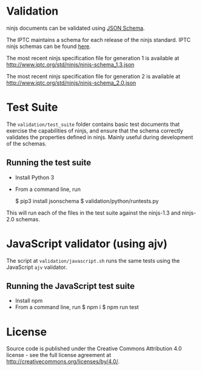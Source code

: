 # Validation

ninjs documents can be validated using [JSON Schema](http://json-schema.org).

The IPTC maintains a schema for each release of the ninjs standard. IPTC ninjs
schemas can be found [here](http://www.iptc.org/std/ninjs/).

The most recent ninjs specification file for generation 1 is available at
http://www.iptc.org/std/ninjs/ninjs-schema_1.3.json

The most recent ninjs specification file for generation 2 is available at
http://www.iptc.org/std/ninjs/ninjs-schema_2.0.json


# Test Suite

The `validation/test_suite` folder contains basic test documents that exercise
the capabilities of ninjs, and ensure that the schema correctly validates the
properties defined in ninjs. Mainly useful during development of the schemas.

## Running the test suite

* Install Python 3
* From a command line, run

    $ pip3 install jsonschema
    $ validation/python/runtests.py

This will run each of the files in the test suite against the ninjs-1.3 and
ninjs-2.0 schemas.

# JavaScript validator (using ajv)

The script at `validation/javascript.sh` runs the same tests using the
JavaScript `ajv` validator.

## Running the JavaScript test suite

* Install npm
* From a command line, run
    $ npm i
    $ npm run test

# License

Source code is published under the Creative Commons Attribution 4.0 license -
see the full license agreement at http://creativecommons.org/licenses/by/4.0/.
